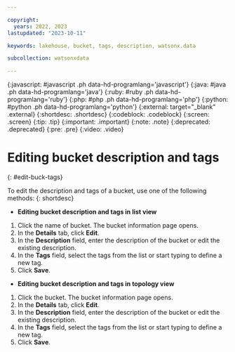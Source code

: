```yaml
---

copyright:
  years: 2022, 2023
lastupdated: "2023-10-11"

keywords: lakehouse, bucket, tags, description, watsonx.data

subcollection: watsonxdata

---
```


{:javascript: #javascript .ph data-hd-programlang='javascript'}
{:java: #java .ph data-hd-programlang='java'}
{:ruby: #ruby .ph data-hd-programlang='ruby'}
{:php: #php .ph data-hd-programlang='php'}
{:python: #python .ph data-hd-programlang='python'}
{:external: target="_blank" .external}
{:shortdesc: .shortdesc}
{:codeblock: .codeblock}
{:screen: .screen}
{:tip: .tip}
{:important: .important}
{:note: .note}
{:deprecated: .deprecated}
{:pre: .pre}
{:video: .video}

# Editing bucket description and tags
{: #edit-buck-tags}

To edit the description and tags of a bucket, use one of the following methods:
{: shortdesc}

- **Editing bucket description and tags in list view**

1. Click the name of bucket. The bucket information page opens.
2. In the **Details** tab, click **Edit**.
3. In the **Description** field, enter the description of the bucket or edit the existing description.
4. In the **Tags** field, select the tags from the list or start typing to define a new tag.
5. Click **Save**.

- **Editing bucket description and tags in topology view**

1. Click the bucket. The bucket information page opens.
2. In the **Details** tab, click **Edit**.
3. In the **Description** field, enter the description of the bucket or edit the existing description.
4. In the **Tags** field, select the tags from the list or start typing to define a new tag.
5. Click **Save**.
